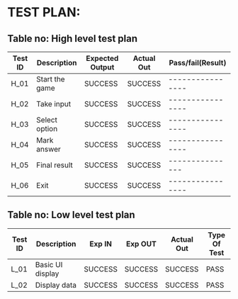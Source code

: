 # TEST PLAN:

## Table no: High level test plan

| **Test ID** | **Description**                                              | **Expected Output** | **Actual Out** |**Pass/fail(Result)**  |    
|-------------|--------------------------------------------------------------|  ------------       |-------------   |----------------       |
|  H_01       |Start the game                                                |  SUCCESS            |SUCCESS         |---------------- |PASS |
|  H_02       |Take input                                                    |  SUCCESS            |SUCCESS         |---------------- |PASS |
|  H_03       |Select option                                                 |  SUCCESS            |SUCCESS         |---------------- |PASS |
|  H_04       |Mark answer                                                   |  SUCCESS            |SUCCESS         |---------------- |PASS |
|  H_05       |Final result                                                  |  SUCCESS            |SUCCESS         |---------------  |PASS |
|  H_06       |Exit                                                          |  SUCCESS            |SUCCESS         |---------------- |PASS |

## Table no: Low level test plan

| **Test ID** | **Description**                                              | **Exp IN** | **Exp OUT** | **Actual Out** |**Type Of Test**  |    
|-------------|--------------------------------------------------------------|------------|-------------|----------------|------------------|
|  L_01       |Basic UI display                                              |  SUCCESS   |SUCCESS      |SUCCESS         |PASS              | 
|  L_02       |Display data                                                  |  SUCCESS   |SUCCESS      |SUCCESS         |PASS              |

